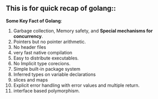 ## This is for quick recap of golang::
**Some Key Fact of Golang**:
1. Garbage collection, Memory safety, and **Special mechanisms for concurrency**.
2. Pointers but no pointer arithmetic.
3. No header files
4. very fast native compilation
5. Easy to distribute executables.
6. No Implicit type corecions.
7. Simple built-in package system
8. Inferred types on variable declarations
9. slices and maps
10. Explicit error handling with error values and multiple return.
11. interface based polymorphism.
